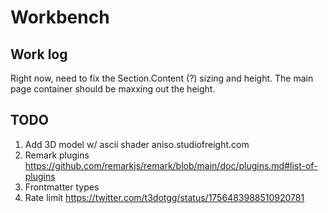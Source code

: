 # Workbench

## Work log

Right now, need to fix the Section.Content (?) sizing and height.
The main page container should be maxxing out the height.

## TODO

1. Add 3D model w/ ascii shader aniso.studiofreight.com
2. Remark plugins https://github.com/remarkjs/remark/blob/main/doc/plugins.md#list-of-plugins
3. Frontmatter types
4. Rate limit https://twitter.com/t3dotgg/status/1756483988510920781

